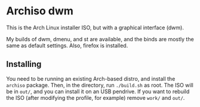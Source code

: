 # Archiso dwm

This is the Arch Linux installer ISO, but with a graphical interface (dwm).

My builds of dwm, dmenu, and st are available, and the binds are mostly the same as default settings.
Also, firefox is installed.

## Installing
You need to be running an existing Arch-based distro, and install the `archiso` package.
Then, in the directory, run `./build.sh` as root.
The ISO will be in `out/`, and you can install it on an USB pendrive.
If you want to rebuild the ISO (after modifying the profile, for example) remove `work/` and `out/`.
